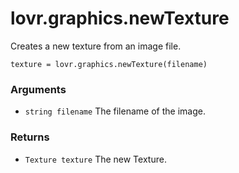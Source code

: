 <!--
category: reference
-->

lovr.graphics.newTexture
===

Creates a new texture from an image file.

    texture = lovr.graphics.newTexture(filename)

### Arguments

- `string filename` The filename of the image.

### Returns

- `Texture texture` The new Texture.
